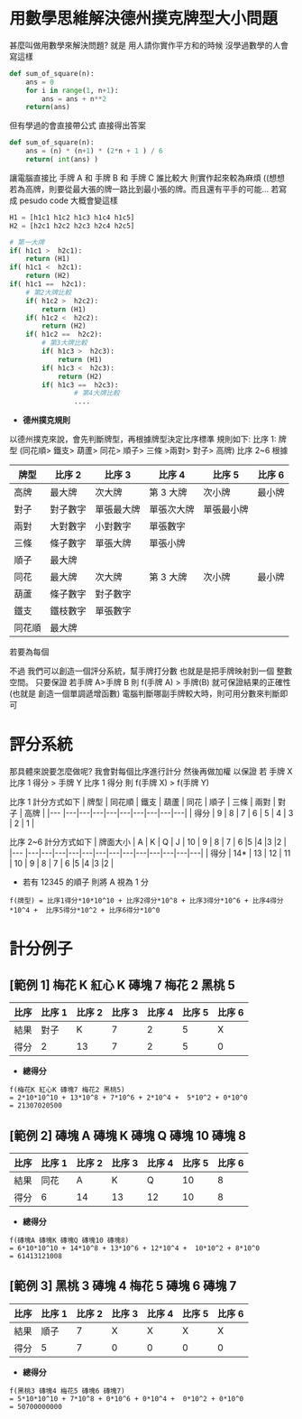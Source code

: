 # 用數學思維解決德州撲克牌型大小問題

甚麼叫做用數學來解決問題?
就是 用人請你實作平方和的時候
沒學過數學的人會寫這樣

```python
def sum_of_square(n):
    ans = 0
    for i in range(1, n+1):
        ans = ans + n**2
    return(ans)
```

但有學過的會直接帶公式 直接得出答案

```python
def sum_of_square(n):
    ans = (n) * (n+1) * (2*n + 1 ) / 6
    return( int(ans) )
```

讓電腦直接比 手牌 A 和 手牌 B 和 手牌 C 誰比較大
則實作起來較為麻煩
((想想 若為高牌，則要從最大張的牌一路比到最小張的牌。而且還有平手的可能…
若寫成 pesudo code 大概會變這樣

```python
H1 = [h1c1 h1c2 h1c3 h1c4 h1c5]
H2 = [h2c1 h2c2 h2c3 h2c4 h2c5]

# 第一大牌
if( h1c1 >  h2c1):
    return (H1)
if( h1c1 <  h2c1):
    return (H2)
if( h1c1 ==  h2c1):
    # 第2大牌比較
    if( h1c2 >  h2c2):
        return (H1)
    if( h1c2 <  h2c2):
        return (H2)
    if( h1c2 ==  h2c2):
        # 第3大牌比較
        if( h1c3 >  h2c3):
            return (H1)
        if( h1c3 <  h2c3):
            return (H2)
        if( h1c3 ==  h2c3):
                # 第4大牌比較
                ....
```

- **德州撲克規則**

以德州撲克來說，會先判斷牌型，再根據牌型決定比序標準
規則如下:
比序 1: 牌型 (同花順> 鐵支> 葫蘆> 同花> 順子> 三條 >兩對> 對子> 高牌)
比序 2~6 根據

| 牌型   | 比序 2   | 比序 3     | 比序 4     | 比序 5     | 比序 6 |
| ------ | -------- | ---------- | ---------- | ---------- | ------ |
| 高牌   | 最大牌   | 次大牌     | 第 3 大牌  | 次小牌     | 最小牌 |
| 對子   | 對子數字 | 單張最大牌 | 單張次大牌 | 單張最小牌 |
| 兩對   | 大對數字 | 小對數字   | 單張數字   |
| 三條   | 條子數字 | 單張大牌   | 單張小牌   |
| 順子   | 最大牌   |
| 同花   | 最大牌   | 次大牌     | 第 3 大牌  | 次小牌     | 最小牌 |
| 葫蘆   | 條子數字 | 對子數字   |
| 鐵支   | 鐵枝數字 | 單張數字   |
| 同花順 | 最大牌   |

若要為每個

不過 我們可以創造一個評分系統，幫手牌打分數
也就是是把手牌映射到一個 整數空間。
只要保證 若手牌 A>手牌 B 則 f(手牌 A) > 手牌(B) 就可保證結果的正確性
(也就是 創造一個單調遞增函數)
電腦判斷哪副手牌較大時，則可用分數來判斷即可

# 評分系統

那具體來說要怎麼做呢?
我會對每個比序進行計分 然後再做加權
以保證 若 手牌 X 比序 1 得分 > 手牌 Y 比序 1 得分 則 f(手牌 X) > f(手牌 Y)

比序 1 計分方式如下
| 牌型 | 同花順 | 鐵支 | 葫蘆 | 同花 | 順子 | 三條 | 兩對 | 對子 | 高牌 |
|--- |---|---|---|---|---|---|---|---|---|
| 得分 | 9 | 8 | 7 | 6 | 5 | 4 | 3 | 2 | 1 |

比序 2~6 計分方式如下
| 牌面大小 | A | K | Q | J | 10 | 9 | 8 | 7 | 6 |5 |4 |3 |2 |
|--- |---|---|---|---|---|---|---|---|---|---|---|---|---|
| 得分 | 14\* | 13 | 12 | 11 | 10 | 9 | 8 | 7 | 6 |5 |4 |3 |2 |

- 若有 12345 的順子 則將 A 視為 1 分

```shell
f(牌型) = 比序1得分*10*10^10 + 比序2得分*10^8 + 比序3得分*10^6 + 比序4得分*10^4 +  比序5得分*10^2 + 比序6得分*10^0
```

# 計分例子

## [範例 1] **梅花 K 紅心 K 磚塊 7 梅花 2 黑桃 5**

| 比序 | 比序 1 | 比序 2 | 比序 3 | 比序 4 | 比序 5 | 比序 6 |
| ---- | ------ | ------ | ------ | ------ | ------ | ------ |
| 結果 | 對子   | K      | 7      | 2      | 5      | X      |
| 得分 | 2      | 13     | 7      | 2      | 5      | 0      |

- **總得分**

```shell
f(梅花K 紅心K 磚塊7 梅花2 黑桃5)
= 2*10*10^10 + 13*10^8 + 7*10^6 + 2*10^4 +  5*10^2 + 0*10^0
= 21307020500
```

## [範例 2] **磚塊 A 磚塊 K 磚塊 Q 磚塊 10 磚塊 8**

| 比序 | 比序 1 | 比序 2 | 比序 3 | 比序 4 | 比序 5 | 比序 6 |
| ---- | ------ | ------ | ------ | ------ | ------ | ------ |
| 結果 | 同花   | A      | K      | Q      | 10     | 8      |
| 得分 | 6      | 14     | 13     | 12     | 10     | 8      |

- **總得分**

```shell
f(磚塊A 磚塊K 磚塊Q 磚塊10 磚塊8)
= 6*10*10^10 + 14*10^8 + 13*10^6 + 12*10^4 +  10*10^2 + 8*10^0
= 61413121008
```

## [範例 3] **黑桃 3 磚塊 4 梅花 5 磚塊 6 磚塊 7**

| 比序 | 比序 1 | 比序 2 | 比序 3 | 比序 4 | 比序 5 | 比序 6 |
| ---- | ------ | ------ | ------ | ------ | ------ | ------ |
| 結果 | 順子   | 7      | X      | X      | X      | X      |
| 得分 | 5      | 7      | 0      | 0      | 0      | 0      |

- **總得分**

```shell
f(黑桃3 磚塊4 梅花5 磚塊6 磚塊7)
= 5*10*10^10 + 7*10^8 + 0*10^6 + 0*10^4 +  0*10^2 + 0*10^0
= 50700000000
```
